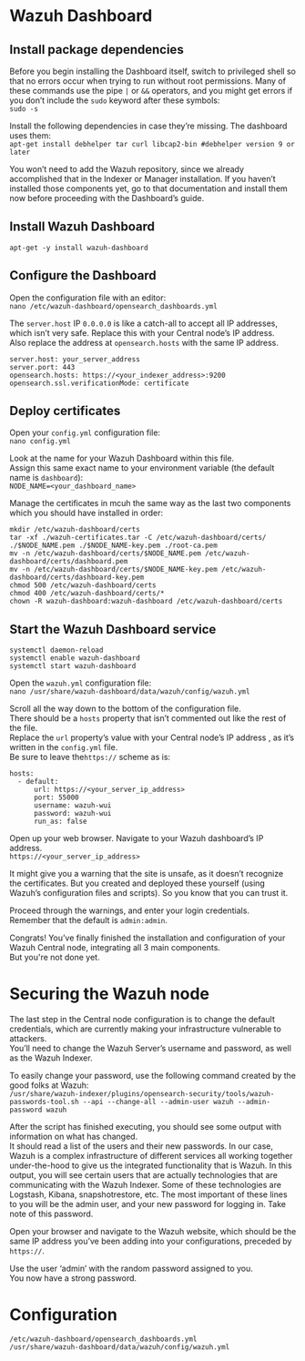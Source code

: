 # Wazuh Dashboard

## Install package dependencies
Before you begin installing the Dashboard itself, switch to privileged shell so that no errors occur when trying to run without root permissions. Many of these commands use the pipe `|` or `&&` operators, and you might get errors if you don’t include the `sudo` keyword after these symbols:<br>
`sudo -s`

Install the following dependencies in case they’re missing. The dashboard uses them:<br>
`apt-get install debhelper tar curl libcap2-bin #debhelper version 9 or later`

You won’t need to add the Wazuh repository, since we already accomplished that in the Indexer or Manager installation. 
If you haven’t installed those components yet, go to that documentation and install them now before proceeding with the Dashboard’s guide.

## Install Wazuh Dashboard
`apt-get -y install wazuh-dashboard`

## Configure the Dashboard
Open the configuration file with an editor:<br>
`nano /etc/wazuh-dashboard/opensearch_dashboards.yml`

The `server.host` IP `0.0.0.0` is like a catch-all to accept all IP addresses, which isn’t very safe. Replace this with your Central node’s IP address.<br>
Also replace the address at `opensearch.hosts` with the same IP address.<br>
```
server.host: your_server_address
server.port: 443
opensearch.hosts: https://<your_indexer_address>:9200
opensearch.ssl.verificationMode: certificate
```

## Deploy certificates
Open your `config.yml` configuration file:<br>
`nano config.yml`

Look at the name for your Wazuh Dashboard within this file.<br>
Assign this same exact name to your environment variable (the default name is `dashboard`):<br>
`NODE_NAME=<your_dashboard_name>`

Manage the certificates in mcuh the same way as the last two components which you should have installed in order:
```
mkdir /etc/wazuh-dashboard/certs
tar -xf ./wazuh-certificates.tar -C /etc/wazuh-dashboard/certs/ ./$NODE_NAME.pem ./$NODE_NAME-key.pem ./root-ca.pem
mv -n /etc/wazuh-dashboard/certs/$NODE_NAME.pem /etc/wazuh-dashboard/certs/dashboard.pem
mv -n /etc/wazuh-dashboard/certs/$NODE_NAME-key.pem /etc/wazuh-dashboard/certs/dashboard-key.pem
chmod 500 /etc/wazuh-dashboard/certs
chmod 400 /etc/wazuh-dashboard/certs/*
chown -R wazuh-dashboard:wazuh-dashboard /etc/wazuh-dashboard/certs
```

## Start the Wazuh Dashboard service
```
systemctl daemon-reload
systemctl enable wazuh-dashboard
systemctl start wazuh-dashboard
```

Open the `wazuh.yml` configuration file:<br>
`nano /usr/share/wazuh-dashboard/data/wazuh/config/wazuh.yml`

Scroll all the way down to the bottom of the configuration file.<br>
There should be a `hosts` property that isn’t commented out like the rest of the file.<br>
Replace the `url` property’s value with your Central node’s IP address , as it’s written in the `config.yml` file.<br>
Be sure to leave the`https://` scheme as is:
```
hosts:
  - default:
      url: https://<your_server_ip_address>
      port: 55000
      username: wazuh-wui
      password: wazuh-wui
      run_as: false
```

Open up your web browser. Navigate to your Wazuh dashboard’s IP address.<br>
`https://<your_server_ip_address>`

It might give you a warning that the site is unsafe, as it doesn’t recognize the certificates. But you created and deployed these yourself (using Wazuh’s configuration files and scripts). So you know that you can trust it.

Proceed through the warnings, and enter your login credentials.<br>
Remember that the default is `admin:admin`.

Congrats! You’ve finally finished the installation and configuration of your Wazuh Central node, integrating all 3 main components.<br>
But you're not done yet.


# Securing the Wazuh node
The last step in the Central node configuration is to change the default credentials, which are currently making your infrastructure vulnerable to attackers.<br>
You’ll need to change the Wazuh Server’s username and password, as well as the Wazuh Indexer.

To easily change your password, use the following command created by the good folks at Wazuh:<br>
`/usr/share/wazuh-indexer/plugins/opensearch-security/tools/wazuh-passwords-tool.sh --api --change-all --admin-user wazuh --admin-password wazuh`

After the script has finished executing, you should see some output with information on what has changed.<br>
It should read a list of the users and their new passwords. In our case, Wazuh is a complex infrastructure of different services all working together under-the-hood to give us the integrated functionality that is Wazuh. In this output, you will see certain users that are actually technologies that are communicating with the Wazuh Indexer. Some of these technologies are Logstash, Kibana, snapshotrestore, etc. The most important of these lines to you will be the admin user, and your new password for logging in. Take note of this password.

Open your browser and navigate to the Wazuh website, which should be the same IP address you’ve been adding into your configurations, preceded by `https://`. 

Use the user ‘admin’ with the random password assigned to you.<br>
You now have a strong password. 


# Configuration
`/etc/wazuh-dashboard/opensearch_dashboards.yml`<br>
`/usr/share/wazuh-dashboard/data/wazuh/config/wazuh.yml`